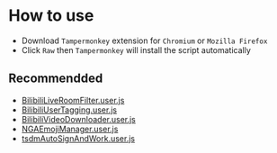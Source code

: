 # How to use

- Download `Tampermonkey` extension for `Chromium` or `Mozilla Firefox`
- Click `Raw` then `Tampermonkey` will install the script automatically

## Recommendded
- [BilibiliLiveRoomFilter.user.js](https://jc3213.github.io/userscript/BilibiliLiveRoomFilter.user.js)
- [BilibiliUserTagging.user.js](https://jc3213.github.io/userscript/BilibiliUserTagging.user.js)
- [BilibiliVideoDownloader.user.js](https://jc3213.github.io/userscript/BilibiliVideoDownloader.user.js)
- [NGAEmojiManager.user.js](https://jc3213.github.io/userscript/NGAEmojiManager.user.js)
- [tsdmAutoSignAndWork.user.js](https://jc3213.github.io/userscript/tsdmAutoSignAndWork.user.js)
